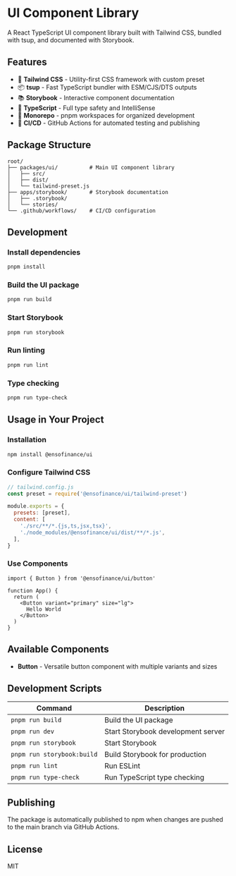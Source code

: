 # UI Component Library

A React TypeScript UI component library built with Tailwind CSS, bundled with tsup, and documented with Storybook.

## Features

- 🎨 **Tailwind CSS** - Utility-first CSS framework with custom preset
- 📦 **tsup** - Fast TypeScript bundler with ESM/CJS/DTS outputs
- 📚 **Storybook** - Interactive component documentation
- 🎯 **TypeScript** - Full type safety and IntelliSense
- 🔧 **Monorepo** - pnpm workspaces for organized development
- 🚀 **CI/CD** - GitHub Actions for automated testing and publishing

## Package Structure

```
root/
├── packages/ui/          # Main UI component library
│   ├── src/
│   ├── dist/
│   └── tailwind-preset.js
├── apps/storybook/       # Storybook documentation
│   ├── .storybook/
│   └── stories/
└── .github/workflows/    # CI/CD configuration
```

## Development

### Install dependencies

```bash
pnpm install
```

### Build the UI package

```bash
pnpm run build
```

### Start Storybook

```bash
pnpm run storybook
```

### Run linting

```bash
pnpm run lint
```

### Type checking

```bash
pnpm run type-check
```

## Usage in Your Project

### Installation

```bash
npm install @ensofinance/ui
```

### Configure Tailwind CSS

```javascript
// tailwind.config.js
const preset = require('@ensofinance/ui/tailwind-preset')

module.exports = {
  presets: [preset],
  content: [
    './src/**/*.{js,ts,jsx,tsx}',
    './node_modules/@ensofinance/ui/dist/**/*.js',
  ],
}
```

### Use Components

```tsx
import { Button } from '@ensofinance/ui/button'

function App() {
  return (
    <Button variant="primary" size="lg">
      Hello World
    </Button>
  )
}
```

## Available Components

- **Button** - Versatile button component with multiple variants and sizes

## Development Scripts

| Command                    | Description                        |
| -------------------------- | ---------------------------------- |
| `pnpm run build`           | Build the UI package               |
| `pnpm run dev`             | Start Storybook development server |
| `pnpm run storybook`       | Start Storybook                    |
| `pnpm run storybook:build` | Build Storybook for production     |
| `pnpm run lint`            | Run ESLint                         |
| `pnpm run type-check`      | Run TypeScript type checking       |

## Publishing

The package is automatically published to npm when changes are pushed to the main branch via GitHub Actions.

## License

MIT
